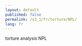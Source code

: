 ```yaml
---
layout: default
published: false
permalink: /v3_1/fr/torture/NPL/
lang: fr
---
```


torture analysis NPL
